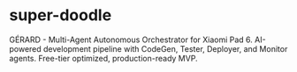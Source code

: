 # super-doodle
GÉRARD - Multi-Agent Autonomous Orchestrator for Xiaomi Pad 6. AI-powered development pipeline with CodeGen, Tester, Deployer, and Monitor agents. Free-tier optimized, production-ready MVP.
